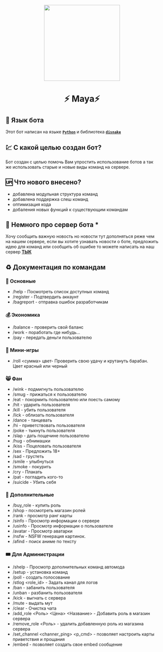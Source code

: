 <p align="center">
  <img src="https://media.discordapp.net/attachments/1129555529342136462/1144759804099821588/image.png" width="250px">
  <h1 align="center">
    <p>⚡️ Maya⚡️</p>
  </h1>
</p>

## 📖 Язык бота
Этот бот написан на языке **[`Python`](https://www.python.org/)** и библиотека **[`disnake`](https://disnake.dev/)**

## 💹 С какой целью создан бот?
Бот создан с целью помочь Вам упростить использование ботов а так же использовать старые и новые виды команд на сервере.

## 🆙 Что нового внесено?
- добавлена модульная структура команд
- добавлена поддержка слеш команд
- оптимизация кода
- добаления новых функций к существующим командам

## 💽 Немного про сервер бота *
Хочу сообщить важную новость но новости тут дополняться реже чем на нашем сервере, если вы хотите узнавать новости о боте, предложить идею для команд или сообщить об ошибке то можете написать на наш сервер 
**[ТЫК]()**

## ♻ Документация по командам

### 	:scroll: Основные 
* /help - Посмотреть список доступных команд 
* /register - Подтвердить аккаунт
* /bagreport <bug or error> - отправка ошибок разработчикам

### 	:moneybag: Экономика 
* /balance - проверить свой баланс
* /work - поработать где нибудь...
* /pay <user> <amount>- передать деньги пользователю

### 	:game_die: Мини-игры 
* /roll <сумма> цвет- Проверить свою удачу и крутануть барабан. Цвет красный или черный

###	:smile_cat: Фан 
* /wink <user> - подмигнуть пользователю
* /smug <user> - прижаться к пользователю
* /eat <user> - покормить пользователю или поесть самому
* /hit <user> - ударить пользователя
* /kill <user> - убить пользователя
* /lick <user> - облизать пользователя
* /dance - танцевать
* /hi <user> - приветствовать пользователя
* /poke <user> - тыкнуть пользователя
* /slap <user> - дать пощечине пользователю
* /hug <user> - обнимашки
* /kiss <user> - Поцеловать пользователя
* /sex <user> - Предложить 18+
* /sad - грустеть
* /smile - улыбнуться
* /smoke - покурить
* /cry - Плакать
* /pat <user> - погладить кого-то
* /suicide - Убить себя

### 	:bookmark_tabs: Дополнительные
* /buy_role <Role> - купить роль
* /shop - посмотреть магазин ролей
* /rank - просмотр ранг карты
* /sinfo - Просмотр информации о сервере
* /usinfo <user> - Просмотр информации о пользователе
* /avatar <user> - Просмотр аватарки
* /nsfw <type> - NSFW генерация картинок.
* /afind <text> - поиск аниме по тексту

### 	:tickets: Для Администрации
* /shelp - Просмотр дополнительных команд автомода
* /setup <settings> <status> - установка команд
* /poll <question> - создать голосование
* /stlog <role_id> - Задать канал для логов
* /ban <user> <reason> - забанить пользователя
* /unban <user> <reason>- разбанить пользователя
* /kick <reason> - выгнать с сервера
* /mute <user> - выдать мут
* /clear <count> - Очистка чата
* /add_role <Роль> <Цена> <Название> - Добавить роль в магазин сервера
* /remove_role <Роль> - удалить добавленную роль из магазина сервера
* /set_channel <channer_ping> <p_cmd> - позволяет настроить карты приветствия и прощания
* /embed - позволяет создать свое embed сообщение
